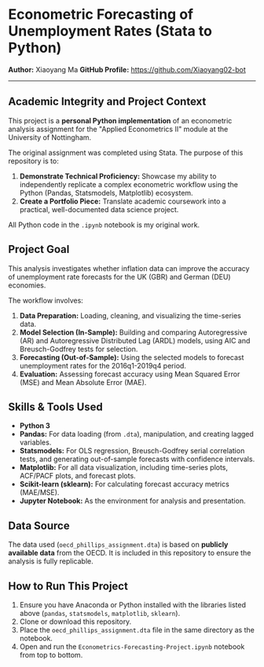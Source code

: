 # Econometric Forecasting of Unemployment Rates (Stata to Python)

**Author:** Xiaoyang Ma
**GitHub Profile:** https://github.com/Xiaoyang02-bot

---

## Academic Integrity and Project Context

This project is a **personal Python implementation** of an econometric analysis assignment for the "Applied Econometrics II" module at the University of Nottingham.

The original assignment was completed using Stata. The purpose of this repository is to:
1.  **Demonstrate Technical Proficiency:** Showcase my ability to independently replicate a complex econometric workflow using the Python (Pandas, Statsmodels, Matplotlib) ecosystem.
2.  **Create a Portfolio Piece:** Translate academic coursework into a practical, well-documented data science project.

All Python code in the `.ipynb` notebook is my original work.

## Project Goal

This analysis investigates whether inflation data can improve the accuracy of unemployment rate forecasts for the UK (GBR) and German (DEU) economies.

The workflow involves:
1.  **Data Preparation:** Loading, cleaning, and visualizing the time-series data.
2.  **Model Selection (In-Sample):** Building and comparing Autoregressive (AR) and Autoregressive Distributed Lag (ARDL) models, using AIC and Breusch-Godfrey tests for selection.
3.  **Forecasting (Out-of-Sample):** Using the selected models to forecast unemployment rates for the 2016q1-2019q4 period.
4.  **Evaluation:** Assessing forecast accuracy using Mean Squared Error (MSE) and Mean Absolute Error (MAE).

## Skills & Tools Used

* **Python 3**
* **Pandas:** For data loading (from `.dta`), manipulation, and creating lagged variables.
* **Statsmodels:** For OLS regression, Breusch-Godfrey serial correlation tests, and generating out-of-sample forecasts with confidence intervals.
* **Matplotlib:** For all data visualization, including time-series plots, ACF/PACF plots, and forecast plots.
* **Scikit-learn (sklearn):** For calculating forecast accuracy metrics (MAE/MSE).
* **Jupyter Notebook:** As the environment for analysis and presentation.

## Data Source

The data used (`oecd_phillips_assignment.dta`) is based on **publicly available data** from the OECD. It is included in this repository to ensure the analysis is fully replicable.

## How to Run This Project

1.  Ensure you have Anaconda or Python installed with the libraries listed above (`pandas`, `statsmodels`, `matplotlib`, `sklearn`).
2.  Clone or download this repository.
3.  Place the `oecd_phillips_assignment.dta` file in the same directory as the notebook.
4.  Open and run the `Econometrics-Forecasting-Project.ipynb` notebook from top to bottom.
